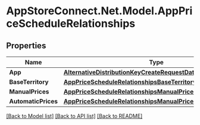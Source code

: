 # AppStoreConnect.Net.Model.AppPriceScheduleRelationships

## Properties

Name | Type | Description | Notes
------------ | ------------- | ------------- | -------------
**App** | [**AlternativeDistributionKeyCreateRequestDataRelationshipsApp**](AlternativeDistributionKeyCreateRequestDataRelationshipsApp.md) |  | [optional] 
**BaseTerritory** | [**AppPriceScheduleRelationshipsBaseTerritory**](AppPriceScheduleRelationshipsBaseTerritory.md) |  | [optional] 
**ManualPrices** | [**AppPriceScheduleRelationshipsManualPrices**](AppPriceScheduleRelationshipsManualPrices.md) |  | [optional] 
**AutomaticPrices** | [**AppPriceScheduleRelationshipsManualPrices**](AppPriceScheduleRelationshipsManualPrices.md) |  | [optional] 

[[Back to Model list]](../README.md#documentation-for-models) [[Back to API list]](../README.md#documentation-for-api-endpoints) [[Back to README]](../README.md)


